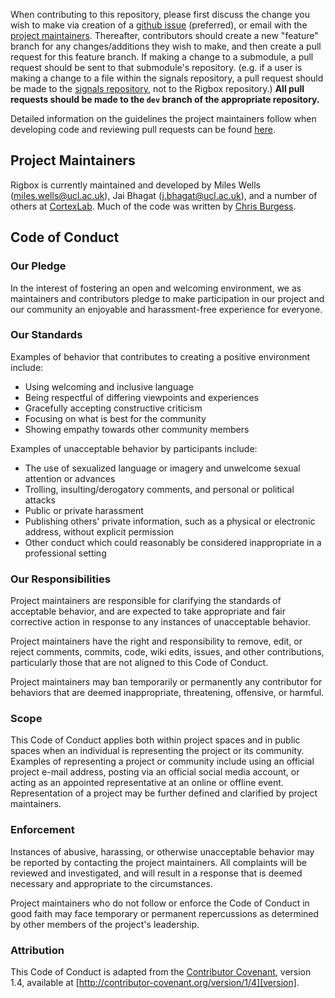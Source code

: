 When contributing to this repository, please first discuss the change you wish to make via creation of a [github issue](https://github.com/cortex-lab/Rigbox/issues) (preferred), or email with the [project maintainers](#project-maintainers). Thereafter, contributors should create a new "feature" branch for any changes/additions they wish to make, and then create a pull request for this feature branch. If making a change to a submodule, a pull request should be sent to that submodule's repository. (e.g. if a user is making a change to a file within the signals repository, a pull request should be made to the [signals repository](https://github.com/cortex-lab/signals/pulls), not to the Rigbox repository.) **All pull requests should be made to the `dev` branch of the appropriate repository.**

Detailed information on the guidelines the project maintainers follow when developing code and reviewing pull requests can be found [here](https://github.com/cortex-lab/Rigbox/tree/master/docs/maintainers/Maintainer_Guidelines.md).

## Project Maintainers

Rigbox is currently maintained and developed by Miles Wells (miles.wells@ucl.ac.uk), Jai Bhagat (j.bhagat@ucl.ac.uk), and a number of others at [CortexLab](https://www.ucl.ac.uk/cortexlab). Much of the code was written by [Chris Burgess](https://github.com/dendritic/).

## Code of Conduct

### Our Pledge

In the interest of fostering an open and welcoming environment, we as
maintainers and contributors pledge to make participation in our project and
our community an enjoyable and harassment-free experience for everyone.

### Our Standards

Examples of behavior that contributes to creating a positive environment
include:

* Using welcoming and inclusive language
* Being respectful of differing viewpoints and experiences
* Gracefully accepting constructive criticism
* Focusing on what is best for the community
* Showing empathy towards other community members

Examples of unacceptable behavior by participants include:

* The use of sexualized language or imagery and unwelcome sexual attention or
advances
* Trolling, insulting/derogatory comments, and personal or political attacks
* Public or private harassment
* Publishing others' private information, such as a physical or electronic
  address, without explicit permission
* Other conduct which could reasonably be considered inappropriate in a
  professional setting

### Our Responsibilities

Project maintainers are responsible for clarifying the standards of acceptable
behavior, and are expected to take appropriate and fair corrective action in
response to any instances of unacceptable behavior.

Project maintainers have the right and responsibility to remove, edit, or
reject comments, commits, code, wiki edits, issues, and other contributions, particularly those
that are not aligned to this Code of Conduct. 

Project maintainers may ban temporarily or permanently any contributor for behaviors that are deemed inappropriate, threatening, offensive, or harmful.

### Scope

This Code of Conduct applies both within project spaces and in public spaces
when an individual is representing the project or its community. Examples of
representing a project or community include using an official project e-mail
address, posting via an official social media account, or acting as an appointed
representative at an online or offline event. Representation of a project may be
further defined and clarified by project maintainers.

### Enforcement

Instances of abusive, harassing, or otherwise unacceptable behavior may be
reported by contacting the project maintainers. All complaints will be reviewed and investigated, and will result in a response that is deemed necessary and appropriate to the circumstances.

Project maintainers who do not follow or enforce the Code of Conduct in good
faith may face temporary or permanent repercussions as determined by other
members of the project's leadership.

### Attribution

This Code of Conduct is adapted from the [Contributor Covenant][homepage], version 1.4,
available at [http://contributor-covenant.org/version/1/4][version].

[homepage]: http://contributor-covenant.org
[version]: http://contributor-covenant.org/version/1/4/
